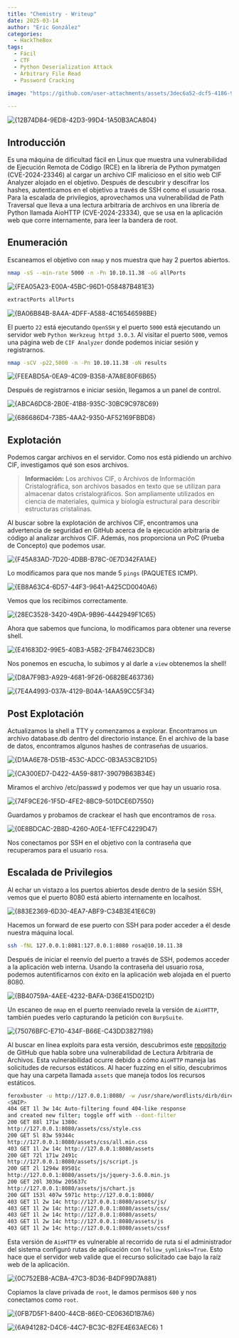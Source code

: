 ```yaml
---
title: "Chemistry - Writeup"
date: 2025-03-14
author: "Eric González"
categories: 
  - HackTheBox
tags:
  - Fácil
  - CTF
  - Python Deserialization Attack
  - Arbitrary File Read
  - Password Cracking
    
image: "https://github.com/user-attachments/assets/3dec6a52-dcf5-4186-9a32-75655ae087b8"

---
```


![{12B74D84-9ED8-42D3-99D4-1A50B3ACA804}](https://github.com/user-attachments/assets/e188d137-f034-4eda-b26c-ae95809ee4aa)


## Introducción

 Es una máquina de dificultad fácil en Linux que muestra una vulnerabilidad de Ejecución Remota de Código (RCE) en la librería de Python pymatgen (CVE-2024-23346) al cargar un archivo CIF malicioso en el sitio web CIF Analyzer alojado en el objetivo. Después de descubrir y descifrar los hashes, autenticamos en el objetivo a través de SSH como el usuario rosa. Para la escalada de privilegios, aprovechamos una vulnerabilidad de Path Traversal que lleva a una lectura arbitraria de archivos en una librería de Python llamada AioHTTP (CVE-2024-23334), que se usa en la aplicación web que corre internamente, para leer la bandera de root.

## Enumeración

Escaneamos el objetivo con `nmap` y nos muestra que hay 2 puertos abiertos.

```bash
nmap -sS --min-rate 5000 -n -Pn 10.10.11.38 -oG allPorts
```

![{FEA05A23-E00A-45BC-96D1-058487B481E3}](https://github.com/user-attachments/assets/37016364-10db-4510-bf3b-7c7b91d02f3a)

```bash
extractPorts allPorts
```

![{BA06B84B-8A4A-4DFF-A588-4C16546598BE}](https://github.com/user-attachments/assets/381252b3-0f57-4df2-bf82-f7aeb11a6820)

El puerto `22` está ejecutando `OpenSSH` y el puerto `5000` está ejecutando un servidor web `Python Werkzeug httpd 3.0.3`. Al visitar el puerto `5000`, vemos una página web de `CIF Analyzer` donde podemos iniciar sesión y registrarnos.

```bash
nmap -sCV -p22,5000 -n -Pn 10.10.11.38 -oN results
```

![{FEEABD5A-0EA9-4C09-B358-A7A8E80F6B65}](https://github.com/user-attachments/assets/3dbe8982-acf8-403d-8fff-9821f19cfad1)


Después de registrarnos e iniciar sesión, llegamos a un panel de control.

![{ABCA6DC8-2B0E-41B8-935C-30BC9C978C69}](https://github.com/user-attachments/assets/339c683d-c392-411c-9df6-65f9c61e7847)

![{686686D4-73B5-4AA2-9350-AF52169FBBD8}](https://github.com/user-attachments/assets/79a6ad28-9ec5-4c9a-8d8f-469d5fae4b3a)

## Explotación

Podemos cargar archivos en el servidor. Como nos está pidiendo un archivo CIF, investigamos qué son esos archivos.

> **Información:** Los archivos CIF, o Archivos de Información Cristalográfica, son archivos basados en texto que se utilizan para almacenar datos cristalográficos. Son ampliamente utilizados en ciencia de materiales, química y biología estructural para describir estructuras cristalinas.

Al buscar sobre la explotación de archivos CIF, encontramos una advertencia de seguridad en GitHub acerca de la ejecución arbitraria de código al analizar archivos CIF. Además, nos proporciona un PoC (Prueba de Concepto) que podemos usar.

![{F45A83AD-7D20-4DBB-B78C-0E7D342FA1AE}](https://github.com/user-attachments/assets/6aefbdf7-7af9-4583-b1b6-b8d30cb976fe)

Lo modificamos para que nos mande 5 `pings` (PAQUETES ICMP).

![{EB8A63C4-6D57-44F3-9641-A425CD0040A6}](https://github.com/user-attachments/assets/4fbc025a-db70-49fe-84bc-846b4774bf6d)

Vemos que los recibimos correctamente.

![{28EC3528-3420-49DA-9B96-4442949F1C65}](https://github.com/user-attachments/assets/6792d033-5b28-4613-9759-f7554af69c7e)

Ahora que sabemos que funciona, lo modificamos para obtener una reverse shell.

![{E41683D2-99E5-40B3-A5B2-2FB474623DC8}](https://github.com/user-attachments/assets/27b5f531-bbb1-4efc-8a12-834ddbbad4c6)

Nos ponemos en escucha, lo subimos y al darle a `view` obtenemos la shell!

![{D8A7F9B3-A929-4681-9F26-0682BE463736}](https://github.com/user-attachments/assets/e8a0ca07-c549-4069-a86a-798dda34f304)

![{7E4A4993-037A-4129-B04A-14AA59CC5F34}](https://github.com/user-attachments/assets/fb52a618-0de4-4b55-8439-08881bfb82d6)

## Post Explotación

Actualizamos la shell a TTY y comenzamos a explorar. Encontramos un archivo database.db dentro del directorio instance. En el archivo de la base de datos, encontramos algunos hashes de contraseñas de usuarios.

![{D1AA6E78-D51B-453C-ADCC-0B3A53CB21D5}](https://github.com/user-attachments/assets/633ee2e5-ee99-4137-84ba-aaf682e93547)

![{CA300ED7-D422-4A59-8817-39079B63B34E}](https://github.com/user-attachments/assets/6668fcb6-9d4f-4428-b42e-33aee2276eac)

Miramos el archivo /etc/passwd y podemos ver que hay un usuario rosa.

![{74F9CE26-1F5D-4FE2-8BC9-501DCE6D7550}](https://github.com/user-attachments/assets/18883124-bbf2-4f14-b3d7-9ac264ac3dbc)

Guardamos y probamos de crackear el hash que encontramos de `rosa`.

![{0E8BDCAC-2B8D-4260-A0E4-1EFFC4229D47}](https://github.com/user-attachments/assets/cdbcba9a-44e1-4d99-9c72-8f3da279c43a)

Nos conectamos por SSH en el objetivo con la contraseña que recuperamos para el usuario `rosa`.

## Escalada de Privilegios

Al echar un vistazo a los puertos abiertos desde dentro de la sesión SSH, vemos que el puerto 8080 está abierto internamente en localhost.

![{883E2369-6D30-4EA7-ABF9-C34B3E41E6C9}](https://github.com/user-attachments/assets/768c85fc-aa3f-43dc-a944-e48503305cd6)

Hacemos un forward de ese puerto con SSH para poder acceder a él desde nuestra máquina local.

```bash
ssh -fNL 127.0.0.1:8081:127.0.0.1:8080 rosa@10.10.11.38
```

Después de iniciar el reenvío del puerto a través de SSH, podemos acceder a la aplicación web interna. Usando la contraseña del usuario rosa, podemos autentificarnos con éxito en la aplicación web alojada en el puerto 8080.

![{BB40759A-4AEE-4232-BAFA-D36E415D021D}](https://github.com/user-attachments/assets/83460bc5-4afb-4bc4-b9df-524069ec90b1)

Un escaneo de `nmap` en el puerto reenviado revela la versión de `AioHTTP`, también puedes verlo capturando la petición con `BurpSuite`.

![{75076BFC-E710-434F-B66E-C43DD3827198}](https://github.com/user-attachments/assets/2ea46400-dfd8-49cb-9255-4ae0d10f3ec9)

Al buscar en línea exploits para esta versión, descubrimos este [repositorio](https://github.com/z3rObyte/CVE-2024-23334-PoC) de GitHub que habla sobre una vulnerabilidad de Lectura Arbitraria de Archivos. Esta vulnerabilidad ocurre debido a cómo `AioHTTP` maneja las solicitudes de recursos estáticos. Al hacer fuzzing en el sitio, descubrimos que hay una carpeta llamada `assets` que maneja todos los recursos estáticos.

```bash
feroxbuster -u http://127.0.0.1:8080/ -w /usr/share/wordlists/dirb/directorylist-medium-2.3.txt
<SNIP>
404 GET 1l 3w 14c Auto-filtering found 404-like response
and created new filter; toggle off with --dont-filter
200 GET 88l 171w 1380c
http://127.0.0.1:8080/assets/css/style.css
200 GET 5l 83w 59344c
http://127.0.0.1:8080/assets/css/all.min.css
403 GET 1l 2w 14c http://127.0.0.1:8080/assets
200 GET 72l 171w 2491c
http://127.0.0.1:8080/assets/js/script.js
200 GET 2l 1294w 89501c
http://127.0.0.1:8080/assets/js/jquery-3.6.0.min.js
200 GET 20l 3036w 205637c
http://127.0.0.1:8080/assets/js/chart.js
200 GET 153l 407w 5971c http://127.0.0.1:8080/
403 GET 1l 2w 14c http://127.0.0.1:8080/assets/js/
403 GET 1l 2w 14c http://127.0.0.1:8080/assets/css/
403 GET 1l 2w 14c http://127.0.0.1:8080/assets/
403 GET 1l 2w 14c http://127.0.0.1:8080/assets/js
403 GET 1l 2w 14c http://127.0.0.1:8080/assets/cssf
```

Esta versión de `AioHTTP` es vulnerable al recorrido de ruta si el administrador del sistema configuró rutas de aplicación con `follow_symlinks=True`. Esto hace que el servidor web valide que el recurso solicitado cae bajo la raíz web de la aplicación.

![{0C752EB8-ACBA-47C3-8D36-B4DF99D7A881}](https://github.com/user-attachments/assets/b2c23903-d3ee-4a6a-af14-8e9d13329d1d)

Copiamos la clave privada de `root`, le damos permisos `600` y nos conectamos como `root`.

![{0FB7D5F1-8400-44CB-86E0-CE0636D1B7A6}](https://github.com/user-attachments/assets/8c2ac92c-2fe9-43d4-ba3e-ff328ef41542)

![{6A941282-D4C6-44C7-BC3C-B2FE4E63AEC6} 1](https://github.com/user-attachments/assets/b71f9fd1-5eef-4121-9564-a96964169211)




